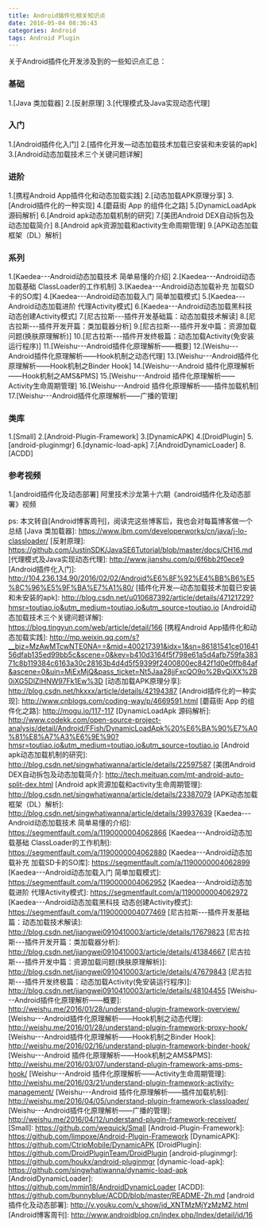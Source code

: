 ```yaml
---
title: Android插件化相关知识点
date: 2016-05-04 08:36:43
categories: Android
tags: Android Plugin
---
```


关于Android插件化开发涉及到的一些知识点汇总：
### 基础
1.[Java 类加载器]
2.[反射原理]
3.[代理模式及Java实现动态代理]
### 入门
1.[Android插件化入门]
2.[插件化开发—动态加载技术加载已安装和未安装的apk]
3.[Android动态加载技术三个关键问题详解]
### 进阶
1.[携程Android App插件化和动态加载实践]
2.[动态加载APK原理分享]
3.[Android插件化的一种实现]
4.[蘑菇街 App 的组件化之路]
5.[DynamicLoadApk 源码解析]
6.[Android apk动态加载机制的研究]
7.[美团Android DEX自动拆包及动态加载简介]
8.[Android apk资源加载和activity生命周期管理]
9.[APK动态加载框架（DL）解析]
### 系列
1.[Kaedea---Android动态加载技术 简单易懂的介绍]
2.[Kaedea---Android动态加载基础 ClassLoader的工作机制]
3.[Kaedea---Android动态加载补充 加载SD卡的SO库]
4.[Kaedea---Android动态加载入门 简单加载模式]
5.[Kaedea---Android动态加载进阶 代理Activity模式]
6.[Kaedea---Android动态加载黑科技 动态创建Activity模式]
7.[尼古拉斯---插件开发基础篇：动态加载技术解读]
8.[尼古拉斯---插件开发开篇：类加载器分析]
9.[尼古拉斯---插件开发中篇：资源加载问题(换肤原理解析)]
10.[尼古拉斯---插件开发终极篇：动态加载Activity(免安装运行程序)]
11.[Weishu---Android插件化原理解析——概要]
12.[Weishu---Android插件化原理解析——Hook机制之动态代理]
13.[Weishu---Android插件化原理解析——Hook机制之Binder Hook]
14.[Weishu---Android 插件化原理解析——Hook机制之AMS&PMS]
15.[Weishu---Android 插件化原理解析——Activity生命周期管理]
16.[Weishu---Android 插件化原理解析——插件加载机制]
17.[Weishu---Android插件化原理解析——广播的管理]
### 类库
1.[Small]
2.[Android-Plugin-Framework]
3.[DynamicAPK]
4.[DroidPlugin]
5.[android-pluginmgr]
6.[dynamic-load-apk]
7.[AndroidDynamicLoader]
8.[ACDD]
### 参考视频
1.[android插件化及动态部署]
阿里技术沙龙第十六期《android插件化及动态部署》视频

ps: 本文转自[Android博客周刊]，阅读完这些博客后，我也会对每篇博客做一个总结
[Java 类加载器]: https://www.ibm.com/developerworks/cn/java/j-lo-classloader/
[反射原理]: https://github.com/JustinSDK/JavaSE6Tutorial/blob/master/docs/CH16.md
[代理模式及Java实现动态代理]: http://www.jianshu.com/p/6f6bb2f0ece9
[Android插件化入门]: http://104.236.134.90/2016/02/02/Android%E6%8F%92%E4%BB%B6%E5%8C%96%E5%9F%BA%E7%A1%80/
[插件化开发—动态加载技术加载已安装和未安装的apk]: http://blog.csdn.net/u010687392/article/details/47121729?hmsr=toutiao.io&utm_medium=toutiao.io&utm_source=toutiao.io
[Android动态加载技术三个关键问题详解]: https://blog.tingyun.com/web/article/detail/166
[携程Android App插件化和动态加载实践]: http://mp.weixin.qq.com/s?__biz=MzAwMTcwNTE0NA==&mid=400217391&idx=1&sn=86181541ce0164156dfab135ed99bb5c&scene=0&key=b410d3164f5f798e61a5d4afb759fa38371c8b119384c6163a30c28163b4d4d5f59399f2400800ec842f1d0e0ffb84af&ascene=0&uin=MjExMjQ&pass_ticket=Nt5Jaa28jjFxcQO9o%2BvQiXX%2B0iXG5DlZlHNW97Fk1Ew%3D
[动态加载APK原理分享]: http://blog.csdn.net/hkxxx/article/details/42194387
[Android插件化的一种实现]: http://www.cnblogs.com/coding-way/p/4669591.html
[蘑菇街 App 的组件化之路]: http://mogu.io/117-117
[DynamicLoadApk 源码解析]: http://www.codekk.com/open-source-project-analysis/detail/Android/FFish/DynamicLoadApk%20%E6%BA%90%E7%A0%81%E8%A7%A3%E6%9E%90?hmsr=toutiao.io&utm_medium=toutiao.io&utm_source=toutiao.io
[Android apk动态加载机制的研究]: http://blog.csdn.net/singwhatiwanna/article/details/22597587
[美团Android DEX自动拆包及动态加载简介]: http://tech.meituan.com/mt-android-auto-split-dex.html
[Android apk资源加载和activity生命周期管理]: http://blog.csdn.net/singwhatiwanna/article/details/23387079
[APK动态加载框架（DL）解析]: http://blog.csdn.net/singwhatiwanna/article/details/39937639
[Kaedea---Android动态加载技术 简单易懂的介绍]: https://segmentfault.com/a/1190000004062866
[Kaedea---Android动态加载基础 ClassLoader的工作机制]: https://segmentfault.com/a/1190000004062880
[Kaedea---Android动态加载补充 加载SD卡的SO库]: https://segmentfault.com/a/1190000004062899
[Kaedea---Android动态加载入门 简单加载模式]: https://segmentfault.com/a/1190000004062952
[Kaedea---Android动态加载进阶 代理Activity模式]: https://segmentfault.com/a/1190000004062972
[Kaedea---Android动态加载黑科技 动态创建Activity模式]: https://segmentfault.com/a/1190000004077469
[尼古拉斯---插件开发基础篇：动态加载技术解读]: http://blog.csdn.net/jiangwei0910410003/article/details/17679823
[尼古拉斯---插件开发开篇：类加载器分析]: http://blog.csdn.net/jiangwei0910410003/article/details/41384667
[尼古拉斯---插件开发中篇：资源加载问题(换肤原理解析)]: http://blog.csdn.net/jiangwei0910410003/article/details/47679843
[尼古拉斯---插件开发终极篇：动态加载Activity(免安装运行程序)]: http://blog.csdn.net/jiangwei0910410003/article/details/48104455
[Weishu---Android插件化原理解析——概要]: http://weishu.me/2016/01/28/understand-plugin-framework-overview/
[Weishu---Android插件化原理解析——Hook机制之动态代理]: http://weishu.me/2016/01/28/understand-plugin-framework-proxy-hook/
[Weishu---Android插件化原理解析——Hook机制之Binder Hook]: http://weishu.me/2016/02/16/understand-plugin-framework-binder-hook/
[Weishu---Android 插件化原理解析——Hook机制之AMS&PMS]: http://weishu.me/2016/03/07/understand-plugin-framework-ams-pms-hook/
[Weishu---Android 插件化原理解析——Activity生命周期管理]: http://weishu.me/2016/03/21/understand-plugin-framework-activity-management/
[Weishu---Android 插件化原理解析——插件加载机制]: http://weishu.me/2016/04/05/understand-plugin-framework-classloader/
[Weishu---Android插件化原理解析——广播的管理]: http://weishu.me/2016/04/12/understand-plugin-framework-receiver/
[Small]: https://github.com/wequick/Small
[Android-Plugin-Framework]: https://github.com/limpoxe/Android-Plugin-Framework
[DynamicAPK]: https://github.com/CtripMobile/DynamicAPK
[DroidPlugin]: https://github.com/DroidPluginTeam/DroidPlugin
[android-pluginmgr]: https://github.com/houkx/android-pluginmgr
[dynamic-load-apk]: https://github.com/singwhatiwanna/dynamic-load-apk
[AndroidDynamicLoader]: https://github.com/mmin18/AndroidDynamicLoader
[ACDD]: https://github.com/bunnyblue/ACDD/blob/master/README-Zh.md
[android插件化及动态部署]: http://v.youku.com/v_show/id_XNTMzMjYzMzM2.html
[Android博客周刊]: http://www.androidblog.cn/index.php/Index/detail/id/16
